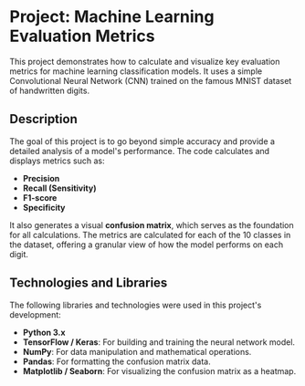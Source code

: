 # Project: Machine Learning Evaluation Metrics

This project demonstrates how to calculate and visualize key evaluation metrics for machine learning classification models. It uses a simple Convolutional Neural Network (CNN) trained on the famous MNIST dataset of handwritten digits.

## Description

The goal of this project is to go beyond simple accuracy and provide a detailed analysis of a model's performance. The code calculates and displays metrics such as:

  * **Precision**
  * **Recall (Sensitivity)**
  * **F1-score**
  * **Specificity**

It also generates a visual **confusion matrix**, which serves as the foundation for all calculations. The metrics are calculated for each of the 10 classes in the dataset, offering a granular view of how the model performs on each digit.

## Technologies and Libraries

The following libraries and technologies were used in this project's development:

  * **Python 3.x**
  * **TensorFlow / Keras**: For building and training the neural network model.
  * **NumPy**: For data manipulation and mathematical operations.
  * **Pandas**: For formatting the confusion matrix data.
  * **Matplotlib / Seaborn**: For visualizing the confusion matrix as a heatmap.
